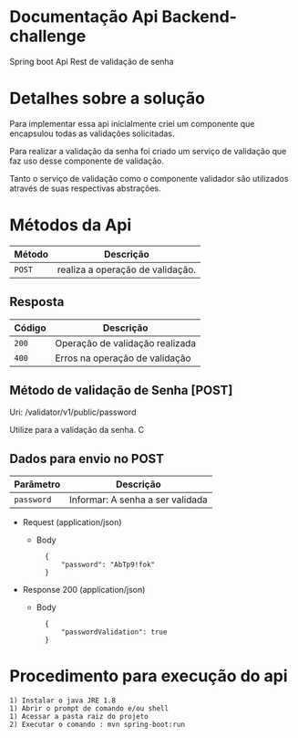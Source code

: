 # Documentação Api Backend-challenge
Spring boot Api Rest de validação de senha


# Detalhes sobre a solução
Para implementar essa api inicialmente criei um componente que encapsulou todas as validações solicitadas.		
	
Para realizar a validação da senha foi criado um serviço de validação que faz uso desse componente de validação.
	
Tanto o serviço de validação como o componente validador são utilizados através de suas respectivas abstrações.
	
# Métodos da Api

| Método | Descrição |
|---|---|
| `POST` | realiza a operação de validação. |

## Resposta
| Código | Descrição |
|---|---|
| `200` | Operação de validação realizada |
| `400` | Erros na operação de validação |

## Método de validação de Senha [POST]
Uri:  /validator/v1/public/password

Utilize para a validação da senha. C

## Dados para envio no POST
| Parâmetro | Descrição |
|---|---|
| `password` | Informar: A senha a ser validada |

+ Request (application/json)

    + Body

            {
                "password": "AbTp9!fok"                
            }

+ Response 200 (application/json)

    + Body

            {
                "passwordValidation": true                
            }
            
# Procedimento para execução do api
	1) Instalar o java JRE 1.8
	1) Abrir o prompt de comando e/ou shell
	1) Acessar a pasta raiz do projeto
	2) Executar o comando : mvn spring-boot:run
	